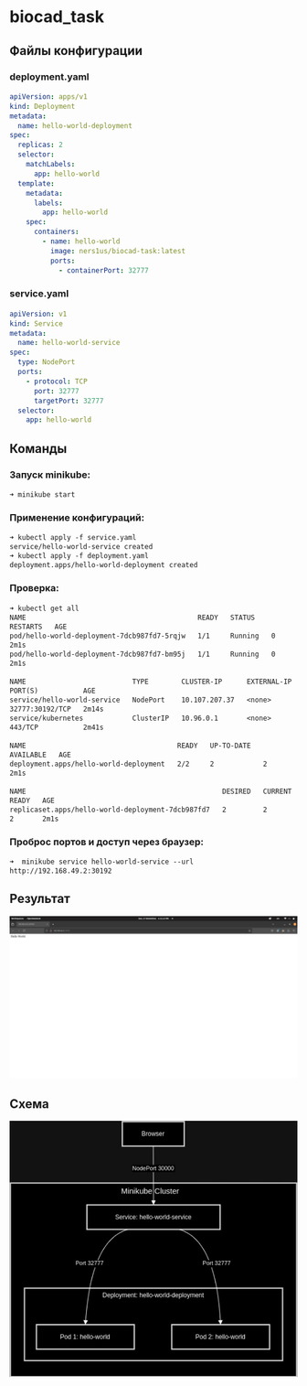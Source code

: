 # biocad_task

## Файлы конфигурации

### deployment.yaml

``` yaml
apiVersion: apps/v1
kind: Deployment
metadata:
  name: hello-world-deployment
spec:
  replicas: 2
  selector:
    matchLabels:
      app: hello-world
  template:
    metadata:
      labels:
        app: hello-world
    spec:
      containers:
        - name: hello-world
          image: ners1us/biocad-task:latest
          ports:
            - containerPort: 32777
```

### service.yaml

``` yaml
apiVersion: v1
kind: Service
metadata:
  name: hello-world-service
spec:
  type: NodePort
  ports:
    - protocol: TCP
      port: 32777
      targetPort: 32777
  selector:
    app: hello-world
```

## Команды

### Запуск minikube:
```
➜ minikube start
```
### Применение конфигураций:

```
➜ kubectl apply -f service.yaml                           
service/hello-world-service created
➜ kubectl apply -f deployment.yaml                        
deployment.apps/hello-world-deployment created
```
### Проверка:

```
➜ kubectl get all
NAME                                          READY   STATUS    RESTARTS   AGE
pod/hello-world-deployment-7dcb987fd7-5rqjw   1/1     Running   0          2m1s
pod/hello-world-deployment-7dcb987fd7-bm95j   1/1     Running   0          2m1s

NAME                          TYPE        CLUSTER-IP      EXTERNAL-IP   PORT(S)           AGE
service/hello-world-service   NodePort    10.107.207.37   <none>        32777:30192/TCP   2m14s
service/kubernetes            ClusterIP   10.96.0.1       <none>        443/TCP           2m41s

NAME                                     READY   UP-TO-DATE   AVAILABLE   AGE
deployment.apps/hello-world-deployment   2/2     2            2           2m1s

NAME                                                DESIRED   CURRENT   READY   AGE
replicaset.apps/hello-world-deployment-7dcb987fd7   2         2         2       2m1s

```

### Проброс портов и доступ через браузер:
```
➜  minikube service hello-world-service --url      
http://192.168.49.2:30192
```

## Результат

![](./result.png)


## Схема
![](./schema.jpg)
